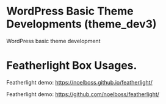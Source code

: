 # WordPress Basic Theme Developments (theme_dev3)
WordPress basic theme development

# Featherlight Box Usages.
Featherlight demo: https://noelboss.github.io/featherlight/

Featherlight demo: https://github.com/noelboss/featherlight/